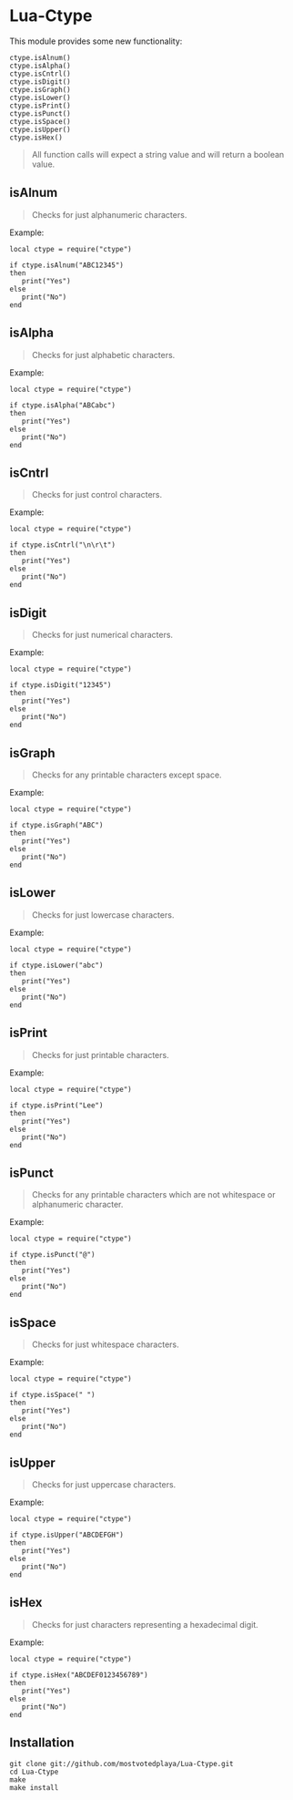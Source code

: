 # Lua-Ctype

This module provides some new functionality:

    ctype.isAlnum()
    ctype.isAlpha()
    ctype.isCntrl()
    ctype.isDigit()
    ctype.isGraph()
    ctype.isLower()
    ctype.isPrint()
    ctype.isPunct()
    ctype.isSpace()
    ctype.isUpper()
    ctype.isHex()

> All function calls will expect a string value and will return a boolean value.

## isAlnum

> Checks for just alphanumeric characters.

Example:

```
local ctype = require("ctype")

if ctype.isAlnum("ABC12345")
then
   print("Yes")
else
   print("No")
end
```

## isAlpha

> Checks for just alphabetic characters.

Example:

```
local ctype = require("ctype")

if ctype.isAlpha("ABCabc")
then
   print("Yes")
else
   print("No")
end
```

## isCntrl

> Checks for just control characters.

Example:

```
local ctype = require("ctype")

if ctype.isCntrl("\n\r\t")
then
   print("Yes")
else
   print("No")
end
```

## isDigit

> Checks for just numerical characters.

Example:

```
local ctype = require("ctype")

if ctype.isDigit("12345")
then
   print("Yes")
else
   print("No")
end
```

## isGraph

> Checks for any printable characters except space.

Example:

```
local ctype = require("ctype")

if ctype.isGraph("ABC")
then
   print("Yes")
else
   print("No")
end
```

## isLower

> Checks for just lowercase characters.

Example:

```
local ctype = require("ctype")

if ctype.isLower("abc")
then
   print("Yes")
else
   print("No")
end
```

## isPrint

> Checks for just printable characters.

Example:

```
local ctype = require("ctype")

if ctype.isPrint("Lee")
then
   print("Yes")
else
   print("No")
end
```

## isPunct

>  Checks for any printable characters which are not whitespace or alphanumeric character.

Example:

```
local ctype = require("ctype")

if ctype.isPunct("@")
then
   print("Yes")
else
   print("No")
end
```

## isSpace

> Checks for just whitespace characters.

Example:

```
local ctype = require("ctype")

if ctype.isSpace(" ")
then
   print("Yes")
else
   print("No")
end
```

## isUpper

> Checks for just uppercase characters.

Example:

```
local ctype = require("ctype")

if ctype.isUpper("ABCDEFGH")
then
   print("Yes")
else
   print("No")
end
```

## isHex

> Checks for just characters representing a hexadecimal digit.

Example:

```
local ctype = require("ctype")

if ctype.isHex("ABCDEF0123456789")
then
   print("Yes")
else
   print("No")
end
```

## Installation

```
git clone git://github.com/mostvotedplaya/Lua-Ctype.git
cd Lua-Ctype
make
make install
```
